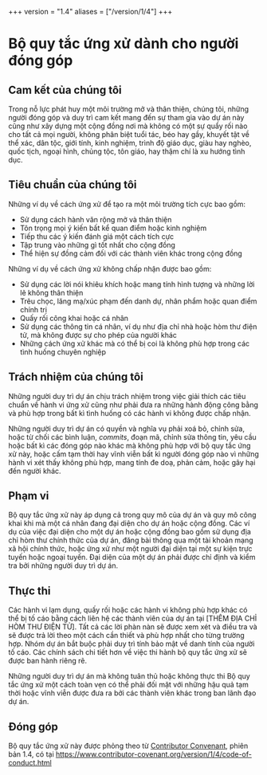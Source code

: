 +++
version = "1.4"
aliases = ["/version/1/4"]
+++

# Bộ quy tắc ứng xử dành cho người đóng góp

## Cam kết của chúng tôi

Trong nỗ lực phát huy một môi trường mở và thân thiện, chúng tôi, những người đóng góp và duy trì cam kết mang đến sự tham gia vào dự án này cũng như xây dựng một cộng đồng nơi mà không có một sự quẩy rối nào cho tất cả mọi người, không phân biệt tuổi tác, béo hay gầy, khuyết tật về thể xác, dân tộc, giới tính, kinh nghiệm, trình độ giáo dục, giàu hay nghèo, quốc tịch, ngoại hình, chủng tộc, tôn giáo, hay thậm chí là xu hướng tình dục.

## Tiêu chuẩn của chúng tôi

Những ví dụ về cách ứng xử để tạo ra một môi trường tích cực bao gồm:

* Sử dụng cách hành văn rộng mở và thân thiện
* Tôn trọng mọi ý kiến bất kể quan điểm hoặc kinh nghiệm
* Tiếp thu các ý kiến đánh giá một cách tích cực
* Tập trung vào những gì tốt nhất cho cộng đồng
* Thể hiện sự đồng cảm đối với các thành viên khác trong cộng đồng

Những ví dụ về cách ứng xử không chấp nhận được bao gồm:

* Sử dụng các lời nói khiêu khích hoặc mang tính hình tượng và những lời lẽ không thân thiện
* Trêu chọc, lăng mạ/xúc phạm đến danh dự, nhân phẩm hoặc quan điểm chính trị
* Quấy rối công khai hoặc cá nhân
* Sử dụng các thông tin cá nhân, ví dụ như địa chỉ nhà hoặc hòm thư điện tử, mà không được sự cho phép của người khác
* Những cách ứng xử khác mà có thể bị coi là không phù hợp trong các tình huống chuyên nghiệp

## Trách nhiệm của chúng tôi

Những người duy trì dự án chịu trách nhiệm trong việc giải thích các tiêu chuẩn về hành vi ứng xử cũng như phải đưa ra những hành động công bằng và phù hợp trong bất kì tình huống có các hành vi không được chấp nhận.

Những người duy trì dự án có quyền và nghĩa vụ phải xoá bỏ, chỉnh sửa, hoặc từ chối các bình luận, _commits_, đoạn mã, chỉnh sửa thông tin, yêu cầu hoặc bất kì các đóng góp nào khác mà không phù hợp với bộ quy tắc ứng xử này, hoặc cấm tạm thời hay vĩnh viễn bất kì người đóng góp nào vì những hành vi xét thấy không phù hợp, mang tính đe doạ, phản cảm, hoặc gây hại đến người khác.

## Phạm vi

Bộ quy tắc ứng xử này áp dụng cả trong quy mô của dự án và quy mô công khai khi mà một cá nhân đang đại diện cho dự án hoặc cộng đồng. Các ví dụ của việc đại diện cho một dự án hoặc cộng đồng bao gồm sử dụng địa chỉ hòm thư chính thức của dự án, đăng bài thông qua một tài khoản mạng xã hội chính thức, hoặc ứng xử như một người đại diện tại một sự kiện trực tuyến hoặc ngoại tuyến. Đại diện của một dự án phải được chỉ định và kiểm tra bởi những người duy trì dự án.

## Thực thi

Các hành vi lạm dụng, quấy rối hoặc các hành vi không phù hợp khác có thể bị tố cáo bằng cách liên hệ các thành viên của dự án tại [THÊM ĐỊA CHỈ HÒM THƯ ĐIỆN TỬ]. Tất cả các lời phàn nàn sẽ được xem xét và điều tra và sẽ được trả lời theo một cách cần thiết và phù hợp nhất cho từng trường hợp. Nhóm dự án bắt buộc phải duy trì tính bảo mật về danh tính của người tố cáo. Các chính sách chi tiết hơn về việc thi hành bộ quy tắc ứng xử sẽ được ban hành riêng rẽ.

Những người duy trì dự án mà không tuân thủ hoặc không thực thi Bộ quy tắc ứng xử một cách toàn vẹn có thể phải đối mặt với những hậu quả tạm thời hoặc vĩnh viễn được đưa ra bởi các thành viên khác trong ban lãnh đạo dự án.

## Đóng góp

Bộ quy tắc ứng xử này được phỏng theo từ [Contributor Convenant][homepage], phiên bản 1.4, có tại https://www.contributor-covenant.org/version/1/4/code-of-conduct.html

[homepage]: https://www.contributor-covenant.org
